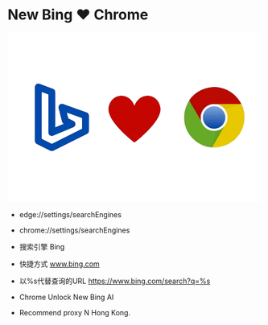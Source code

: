   # New Bing ❤ Chrome

<picture>
  <source media="(prefers-color-scheme: dark)" srcset="https://raw.githubusercontent.com/RiverFlowsInUUU/ChatGPT/main/New%20Bing%20in%20Chrome.png">
  <img alt="NebulaGraph Data Intelligence Suite(ngdi)" src="https://raw.githubusercontent.com/RiverFlowsInUUU/ChatGPT/main/New%20Bing%20in%20Chrome.png">
</picture>
<p align="center">

-   edge://settings/searchEngines
-   chrome://settings/searchEngines

-   搜索引擎 Bing
-   快捷方式 www.bing.com
-   以%s代替查询的URL https://www.bing.com/search?q=%s
-   Chrome Unlock New Bing AI
-   Recommend proxy N Hong Kong.
